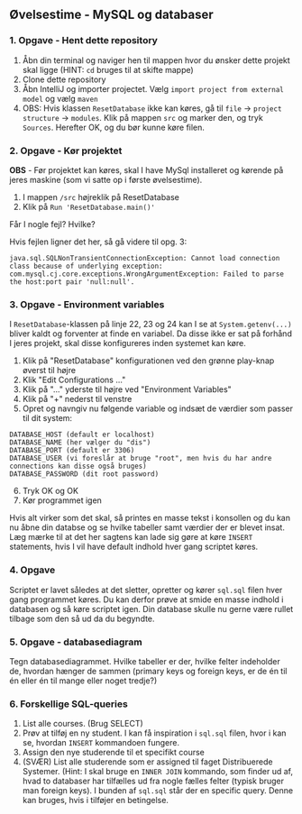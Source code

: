 ## Øvelsestime - MySQL og databaser

### 1. Opgave - Hent dette repository
1. Åbn din terminal og naviger hen til mappen hvor du ønsker dette projekt skal ligge (HINT: `cd` bruges til at skifte mappe)
2. Clone dette repository
3. Åbn IntelliJ  og importer projectet. Vælg `import project from external model` og vælg `maven`
4. OBS: Hvis klassen `ResetDatabase` ikke kan køres, gå til `file` -> `project structure` -> `modules`. Klik på mappen `src` og marker den, og tryk `Sources`. Herefter OK, og du bør kunne køre filen.  

### 2. Opgave - Kør projektet

**OBS** - Før projektet kan køres, skal I have MySql installeret og kørende på jeres maskine (som vi satte op i første øvelsestime).

1. I mappen `/src` højreklik på ResetDatabase
2. Klik på `Run 'ResetDatabase.main()'`

Får I nogle fejl? Hvilke?

Hvis fejlen ligner det her, så gå videre til opg. 3:
```
java.sql.SQLNonTransientConnectionException: Cannot load connection class because of underlying exception: com.mysql.cj.core.exceptions.WrongArgumentException: Failed to parse the host:port pair 'null:null'.
```
### 3. Opgave - Environment variables
I `ResetDatabase`-klassen på linje 22, 23 og 24 kan I se at `System.getenv(...)` bliver kaldt og forventer
at finde en variabel. Da disse ikke er sat på forhånd I jeres projekt, skal disse konfigureres inden systemet
kan køre.

1. Klik på "ResetDatabase" konfigurationen ved den grønne play-knap øverst til højre
2. Klik "Edit Configurations ..."
3. Klik på "..." yderste til højre ved "Environment Variables"
4. Klik på "+" nederst til venstre
5. Opret og navngiv nu følgende variable og indsæt de værdier som passer til dit system: 
```
DATABASE_HOST (default er localhost)
DATABASE_NAME (her vælger du "dis")
DATABASE_PORT (default er 3306)
DATABASE_USER (vi foreslår at bruge "root", men hvis du har andre connections kan disse også bruges)
DATABASE_PASSWORD (dit root password)
```
6. Tryk OK og OK
7. Kør programmet igen

Hvis alt virker som det skal, så printes en masse tekst i konsollen og du kan nu åbne din databse og se hvilke tabeller
samt værdier der er blevet insat. Læg mærke til at det her sagtens kan lade sig gøre at køre `INSERT` statements, hvis I 
vil have default indhold hver gang scriptet køres.

### 4. Opgave
Scriptet er lavet således at det sletter, opretter og kører `sql.sql` filen hver gang programmet køres. Du kan derfor
prøve at smide en masse indhold i databasen og så køre scriptet igen. Din database skulle nu gerne være rullet tilbage
som den så ud da du begyndte.

### 5. Opgave - databasediagram
Tegn databasediagrammet. Hvilke tabeller er der, hvilke felter indeholder de, hvordan hænger de sammen (primary keys og foreign keys, er de én til én eller én til mange eller noget tredje?) 

### 6. Forskellige SQL-queries
1. List alle courses. (Brug SELECT)
2. Prøv at tilføj en ny student. I kan få inspiration i `sql.sql` filen, hvor i kan se, hvordan `INSERT` kommandoen fungere.
3. Assign den nye studerende til et specifikt course 
4. (SVÆR) List alle studerende som er assigned til faget Distribuerede Systemer. (Hint: I skal bruge en `INNER JOIN` kommando, som finder ud af, hvad to databaser har tilfælles ud fra nogle fælles felter (typisk bruger man foreign keys). I bunden af `sql.sql` står der en specific query. Denne kan bruges, hvis i tilføjer en betingelse. 
